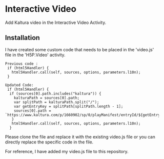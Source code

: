 
# Interactive Video

Add Kaltura video in the Interactive Video Activity.

## Installation
I have created some custom code that needs to be placed in the 'video.js' file in the 'H5P.Video' activity.
```
Previous code :
 if (html5Handler) {
   html5Handler.call(self, sources, options, parameters.l10n);
 }
```
```
Updated Code:
 if (html5Handler) {
  if (sources[0].path.includes("kaltura")) {
    kalturaPath = sources[0].path;
    var splitPath = kalturaPath.split("/");
    var getEntryKey = splitPath[splitPath.length - 1];          
    sources[0].path = `https://www.kaltura.com/p/1660902/sp/0/playManifest/entryId/${getEntryKey}/format/url/flavorParamId/0/video.mp4`;
   }        
   html5Handler.call(self, sources, options, parameters.l10n);
  }
```
Please clone the file and replace it with the existing video.js file or you can directly replace the specific code in the file.

For reference, I have added my video.js file to this repository.
